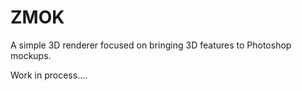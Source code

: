 # ZMOK

A simple 3D renderer focused on bringing 3D features to Photoshop mockups.

Work in process....
